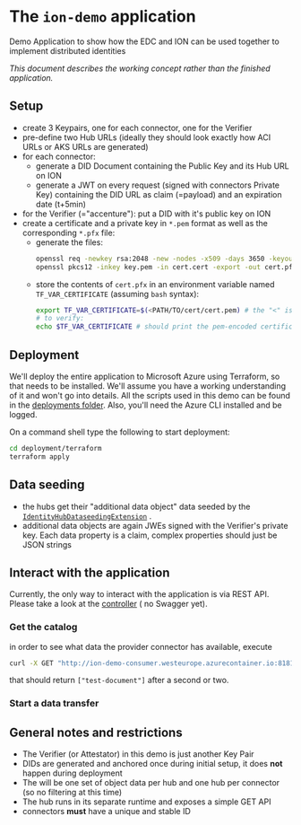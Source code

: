 # The `ion-demo` application

Demo Application to show how the EDC and ION can be used together to implement distributed identities

_This document describes the working concept rather than the finished application._

## Setup

- create 3 Keypairs, one for each connector, one for the Verifier
- pre-define two Hub URLs (ideally they should look exactly how ACI URLs or AKS URLs are generated)
- for each connector:
    + generate a DID Document containing the Public Key and its Hub URL on ION
    + generate a JWT on every request (signed with connectors Private Key) containing the DID URL as claim (=payload)
      and an expiration date (t+5min)
- for the Verifier (="accenture"): put a DID with it's public key on ION
- create a certificate and a private key in `*.pem` format as well as the corresponding `*.pfx` file:
    - generate the files:
       ```bash 
       openssl req -newkey rsa:2048 -new -nodes -x509 -days 3650 -keyout key.pem -out cert.pem
       openssl pkcs12 -inkey key.pem -in cert.cert -export -out cert.pfx
       ```
    - store the contents of `cert.pfx` in an environment variable named `TF_VAR_CERTIFICATE` (assuming `bash` syntax):
      ```bash
      export TF_VAR_CERTIFICATE=$(<PATH/TO/cert/cert.pem) # the "<" is important!
      # to verify:
      echo $TF_VAR_CERTIFICATE # should print the pem-encoded certificate
      ```

## Deployment

We'll deploy the entire application to Microsoft Azure using Terraform, so that needs to be installed. We'll assume you
have a working understanding of it and won't go into details. All the scripts used in this demo can be found in
the  [deployments folder](deployment/terraform). Also, you'll need the Azure CLI installed and be logged.

On a command shell type the following to start deployment:

```bash
cd deployment/terraform
terraform apply
```

## Data seeding

- the hubs get their "additional data object" data seeded by
  the [`IdentityHubDataseedingExtension`](extensions/dataseeding/hub/src/main/java/org/eclipse/dataspaceconnector/dataseeding/catalog/IdentityHubDataseedingExtension.java)
  .
- additional data objects are again JWEs signed with the Verifier's private key. Each data property is a claim, complex
  properties should just be JSON strings

## Interact with the application

Currently, the only way to interact with the application is via REST API. Please take a look at
the [controller](extensions/public-rest-api/src/main/java/org/eclipse/dataspaceconnector/demo/api/rest/IonDemoApiController.java) (
no Swagger yet).

### Get the catalog

in order to see what data the provider connector has available, execute

```bash
curl -X GET "http://ion-demo-consumer.westeurope.azurecontainer.io:8181/api/catalog?connectorAddress=http://ion-demo-provider.westeurope.azurecontainer.io:8181"
```

that should return `["test-document"]` after a second or two.

### Start a data transfer

## General notes and restrictions

- The Verifier (or Attestator) in this demo is just another Key Pair
- DIDs are generated and anchored once during initial setup, it does **not** happen during deployment
- The will be one set of object data per hub and one hub per connector (so no filtering at this time)
- The hub runs in its separate runtime and exposes a simple GET API
- connectors **must** have a unique and stable ID
